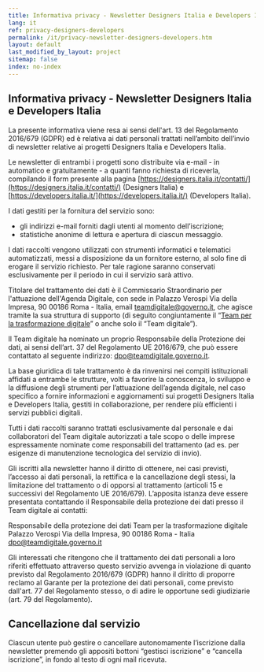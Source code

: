 ```yaml
---
title: Informativa privacy - Newsletter Designers Italia e Developers Italia
lang: it
ref: privacy-designers-developers
permalink: /it/privacy-newsletter-designers-developers.htm
layout: default
last_modified_by_layout: project
sitemap: false
index: no-index
---
```


<h2>Informativa privacy - Newsletter Designers Italia e Developers Italia</h2>

La presente informativa viene resa ai sensi dell'art. 13 del Regolamento 2016/679 (GDPR) ed è relativa ai dati personali trattati nell’ambito dell’invio di newsletter relative ai progetti Designers Italia e Developers Italia.

Le newsletter di entrambi i progetti sono distribuite via e-mail - in automatico e gratuitamente - a quanti fanno richiesta di riceverla, compilando il form presente alla pagina [https://designers.italia.it/contatti/](https://designers.italia.it/contatti/) (Designers Italia) e [https://developers.italia.it/](https://developers.italia.it/) (Developers Italia).

I dati gestiti per la fornitura del servizio sono:

- gli indirizzi e-mail forniti dagli utenti al momento dell’iscrizione;
- statistiche anonime di lettura e apertura di ciascun messaggio. 

I dati raccolti vengono utilizzati con strumenti informatici e telematici automatizzati, messi a disposizione da un fornitore esterno, al solo fine di erogare il servizio richiesto. Per tale ragione saranno conservati esclusivamente per il periodo in cui il servizio sarà attivo. 

Titolare del trattamento dei dati è il Commissario Straordinario per l'attuazione dell'Agenda Digitale, con sede in Palazzo Verospi Via della Impresa, 90 00186 Roma - Italia, email [teamdigitale@governo.it](mailto:teamdigitale@governo.it), che agisce tramite la sua struttura di supporto (di seguito congiuntamente il “[Team per la trasformazione digitale](https://teamdigitale.governo.it/)” o anche solo il “Team digitale”).

Il Team digitale ha nominato un proprio Responsabile della Protezione dei dati, ai sensi dell’art. 37 del Regolamento UE 2016/679, che può essere contattato al seguente indirizzo: [dpo@teamdigitale.governo.it](mailto:dpo@teamdigitale.governo.it).



La base giuridica di tale trattamento è da rinvenirsi nei compiti istituzionali affidati a entrambe le strutture, volti a favorire la conoscenza, lo sviluppo e la diffusione degli strumenti per l’attuazione dell’agenda digitale, nel caso specifico a fornire informazioni e aggiornamenti sui progetti Designers Italia e Developers Italia, gestiti in collaborazione, per rendere più efficienti i servizi pubblici digitali.

Tutti i dati raccolti saranno trattati esclusivamente dal personale e dai collaboratori del Team digitale autorizzati a tale scopo o delle imprese espressamente nominate come responsabili del trattamento (ad es. per esigenze di manutenzione tecnologica del servizio di invio).

Gli iscritti alla newsletter hanno il diritto di ottenere, nei casi previsti, l’accesso ai dati personali, la rettifica e la cancellazione degli stessi, la limitazione del trattamento o di opporsi al trattamento (articoli 15 e successivi del Regolamento UE 2016/679). L’apposita istanza deve essere presentata contattando il Responsabile della protezione dei dati presso il Team digitale ai contatti:

Responsabile della protezione dei dati
Team per  la trasformazione digitale
Palazzo Verospi Via della Impresa, 90 00186 Roma - Italia
[dpo@teamdigitale.governo.it](mailto:dpo@teamdigitale.governo.it)

Gli interessati che ritengono che il trattamento dei dati personali a loro riferiti effettuato attraverso questo servizio avvenga in violazione di quanto previsto dal Regolamento 2016/679 (GDPR) hanno il diritto di proporre reclamo al Garante per la protezione dei dati personali, come previsto dall'art. 77 del Regolamento stesso, o di adire le opportune sedi giudiziarie (art. 79 del Regolamento).

 
Cancellazione dal servizio
--------------------------

Ciascun utente può gestire o cancellare autonomamente l’iscrizione dalla newsletter premendo gli appositi bottoni “gestisci iscrizione” e “cancella iscrizione”, in fondo al testo di ogni mail ricevuta. 
